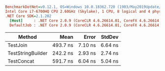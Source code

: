 ``` ini

BenchmarkDotNet=v0.12.1, OS=Windows 10.0.18362.720 (1903/May2019Update/19H1)
Intel Core i7-6700HQ CPU 2.60GHz (Skylake), 1 CPU, 8 logical and 4 physical cores
.NET Core SDK=2.1.202
  [Host]     : .NET Core 2.0.9 (CoreCLR 4.6.26614.01, CoreFX 4.6.26614.01), X64 RyuJIT
  DefaultJob : .NET Core 2.0.9 (CoreCLR 4.6.26614.01, CoreFX 4.6.26614.01), X64 RyuJIT


```
|            Method |     Mean |   Error |  StdDev |
|------------------ |---------:|--------:|--------:|
|          TestJoin | 493.7 ns | 7.10 ns | 6.64 ns |
| TestStringBuilder | 242.2 ns | 2.93 ns | 2.74 ns |
|        TestConcat | 591.7 ns | 6.04 ns | 5.04 ns |
